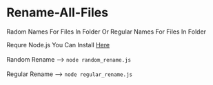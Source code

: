 # Rename-All-Files
Radom Names For Files In Folder Or Regular Names For Files In Folder

Requre Node.js
You Can Install <a href="https://nodejs.org/en/download" target="blank" >Here</a>
<br></br>
Random Rename --> `node random_rename.js`
<br></br>
Regular Rename --> `node regular_rename.js`

